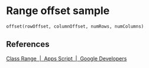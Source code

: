 # Range offset sample

```
offset(rowOffset, columnOffset, numRows, numColumns) 
```

## References

[Class Range  |  Apps Script  |  Google Developers](https://developers.google.com/apps-script/reference/spreadsheet/range#offsetrowoffset,-columnoffset,-numrows,-numcolumns)